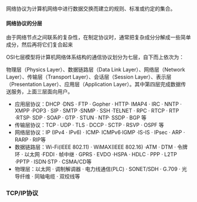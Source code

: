 网络协议为计算机网络中进行数据交换而建立的规则、标准或约定的集合。

#### 网络协议的分层
由于网络节点之间联系的复杂性，在制定协议时，通常把复杂成分分解成一些简单成分，然后再将它们复合起来

OSI七层模型将计算机网络体系结构的通信协议划分为七层，自下而上依次为：

物理层（Physics Layer）、数据链路层（Data Link Layer）、网络层（Network Layer）、传输层（Transport Layer）、会话层（Session Layer）、表示层（Presentation Layer）、应用层（Application Layer）。其中第四层完成数据传送服务，上面三层面向用户。

+ 应用层协议：DHCP ·DNS · FTP · Gopher · HTTP· IMAP4 · IRC · NNTP · XMPP ·POP3 · SIP · SMTP ·SNMP · SSH ·TELNET · RPC · RTCP · RTP ·RTSP· SDP · SOAP · GTP · STUN · NTP· SSDP · BGP 等
+ 传输层协议：TCP · UDP · TLS · DCCP · SCTP · RSVP · OSPF 等
+ 网络层协议：IP (IPv4 · IPv6) · ICMP· ICMPv6·IGMP ·IS-IS · IPsec · ARP · RARP · RIP等
+ 数据链路层：Wi-Fi(IEEE 802.11) · WiMAX(IEEE 802.16) ·ATM · DTM · 令牌环 · 以太网 ·FDDI · 帧中继 · GPRS · EVDO ·HSPA · HDLC · PPP · L2TP ·PPTP · ISDN·STP · CSMA/CD等
+ 物理层：以太网 · 调制解调器 · 电力线通信(PLC) · SONET/SDH · G.709 · 光导纤维 · 同轴电缆 · 双绞线等

### TCP/IP协议

